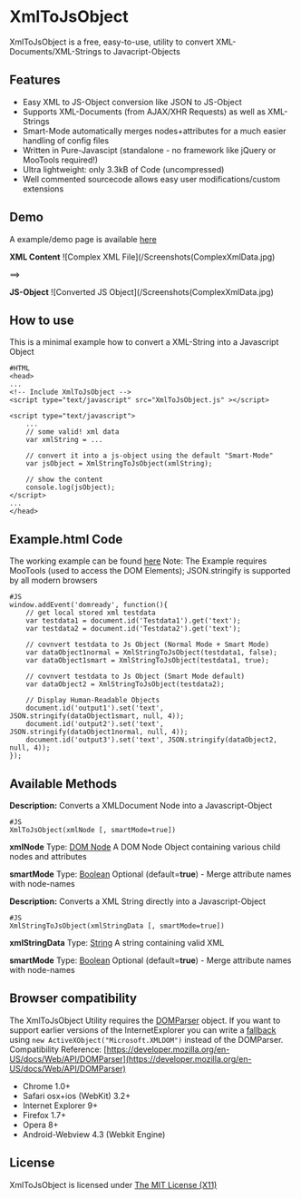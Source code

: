 XmlToJsObject
===========

XmlToJsObject is a free, easy-to-use, utility to convert XML-Documents/XML-Strings to Javacript-Objects

Features
--------

* Easy XML to JS-Object conversion like JSON to JS-Object
* Supports XML-Documents (from AJAX/XHR Requests) as well as XML-Strings
* Smart-Mode automatically merges nodes+attributes for a much easier handling of config files
* Written in Pure-Javascipt (standalone - no framework like jQuery or MooTools required!)
* Ultra lightweight: only 3.3kB of Code (uncompressed)
* Well commented sourcecode allows easy user modifications/custom extensions

Demo
----
A example/demo page is available [here](http://static.andidittrich.de/XmlToJsObject/Example.html)

**XML Content**
![Complex XML File](/Screenshots(ComplexXmlData.jpg)

==>

**JS-Object**
![Converted JS Object](/Screenshots(ComplexXmlData.jpg)

How to use
----------
This is a minimal example how to convert a XML-String into a Javascript Object

	#HTML
	<head>
	...
	<!-- Include XmlToJsObject -->
	<script type="text/javascript" src="XmlToJsObject.js" ></script>
	
	<script type="text/javascript">
		...
		// some valid! xml data
		var xmlString = ...
		
		// convert it into a js-object using the default "Smart-Mode"
		var jsObject = XmlStringToJsObject(xmlString);
	
		// show the content
		console.log(jsObject);
	</script>
	...
	</head>


Example.html Code
-----------------
The working example can be found [here](http://static.andidittrich.de/XmlToJsObject/Example.html)
Note: The Example requires MooTools (used to access the DOM Elements); JSON.stringify is supported by all modern browsers

	#JS
	window.addEvent('domready', function(){
		// get local stored xml testdata
		var testdata1 = document.id('Testdata1').get('text');
		var testdata2 = document.id('Testdata2').get('text');

		// covnvert testdata to Js Object (Normal Mode + Smart Mode)
		var dataObject1normal = XmlStringToJsObject(testdata1, false);
		var dataObject1smart = XmlStringToJsObject(testdata1, true);
		
		// covnvert testdata to Js Object (Smart Mode default)
		var dataObject2 = XmlStringToJsObject(testdata2);
		
		// Display Human-Readable Objects
		document.id('output1').set('text', JSON.stringify(dataObject1smart, null, 4));
		document.id('output2').set('text', JSON.stringify(dataObject1normal, null, 4));
		document.id('output3').set('text', JSON.stringify(dataObject2, null, 4));
	});


Available Methods
-----------------
**Description:** Converts a XMLDocument Node into a Javascript-Object

	#JS
	XmlToJsObject(xmlNode [, smartMode=true])

**xmlNode**
Type: [DOM Node](http://www.w3schools.com/dom/dom_node.asp)
A DOM Node Object containing various child nodes and attributes
	
**smartMode**
Type: [Boolean](http://www.w3schools.com/js/js_datatypes.asp)
Optional (default=**true**) - Merge attribute names with node-names


**Description:** Converts a XML String directly into a Javascript-Object

	#JS
	XmlStringToJsObject(xmlStringData [, smartMode=true])

**xmlStringData**
Type: [String](http://www.w3schools.com/js/js_obj_string.asp)
A string containing valid XML

**smartMode**
Type: [Boolean](http://www.w3schools.com/js/js_datatypes.asp)
Optional (default=**true**) - Merge attribute names with node-names
	

Browser compatibility
-------------
The XmlToJsObject Utility requires the [DOMParser](http://www.w3schools.com/dom/dom_parser.asp) object. If you want to support earlier versions of the InternetExplorer you can write a [fallback](http://www.w3schools.com/dom/dom_parser.asp) using `new ActiveXObject("Microsoft.XMLDOM")` instead of the DOMParser.
Compatibility Reference: [https://developer.mozilla.org/en-US/docs/Web/API/DOMParser](https://developer.mozilla.org/en-US/docs/Web/API/DOMParser)

* Chrome 1.0+
* Safari osx+ios (WebKit) 3.2+
* Internet Explorer 9+
* Firefox 1.7+
* Opera 8+
* Android-Webview 4.3 (Webkit Engine)


License
-------

XmlToJsObject is licensed under [The MIT License (X11)](http://opensource.org/licenses/MIT)
